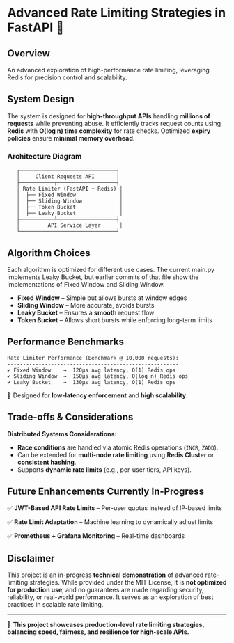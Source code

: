 # Advanced Rate Limiting Strategies in FastAPI 🚀

## Overview
An advanced exploration of high-performance rate limiting, leveraging Redis for precision control and scalability.

## System Design
The system is designed for **high-throughput APIs** handling **millions of requests** while preventing abuse. It efficiently tracks request counts using **Redis** with **O(log n) time complexity** for rate checks. Optimized **expiry policies** ensure **minimal memory overhead**.

### Architecture Diagram
```
   ┌───────────────────────────────┐
   │     Client Requests API       │
   ├───────────┬───────────────────┤
   │ Rate Limiter (FastAPI + Redis) │
   │  ├── Fixed Window              │
   │  ├── Sliding Window            │
   │  ├── Token Bucket              │
   │  ├── Leaky Bucket              │
   ├───────────┴───────────────────┤
   │         API Service Layer      │
   └───────────────────────────────┘
```

## Algorithm Choices
Each algorithm is optimized for different use cases. The current main.py implements Leaky Bucket, but earlier commits of that file show the implementations of Fixed Window and Sliding Window. 

- **Fixed Window** – Simple but allows bursts at window edges
- **Sliding Window** – More accurate, avoids bursts
- **Leaky Bucket** – Ensures a **smooth** request flow
- **Token Bucket** – Allows short bursts while enforcing long-term limits

## Performance Benchmarks
```
Rate Limiter Performance (Benchmark @ 10,000 requests):
-------------------------------------------------------
✔ Fixed Window    →  120μs avg latency, O(1) Redis ops
✔ Sliding Window  →  150μs avg latency, O(log n) Redis ops
✔ Leaky Bucket    →  130μs avg latency, O(1) Redis ops
```
📌 Designed for **low-latency enforcement** and **high scalability**.

## Trade-offs & Considerations
**Distributed Systems Considerations:**
- **Race conditions** are handled via atomic Redis operations (`INCR`, `ZADD`).
- Can be extended for **multi-node rate limiting** using **Redis Cluster** or **consistent hashing**.
- Supports **dynamic rate limits** (e.g., per-user tiers, API keys).

## Future Enhancements Currently In-Progress
✅ **JWT-Based API Rate Limits** – Per-user quotas instead of IP-based limits

✅ **Rate Limit Adaptation** – Machine learning to dynamically adjust limits

✅ **Prometheus + Grafana Monitoring** – Real-time dashboards

## Disclaimer
This project is an in-progress **technical demonstration** of advanced rate-limiting strategies. While provided under the MIT License, it is **not optimized for production use**, and no guarantees are made regarding security, reliability, or real-world performance. It serves as an exploration of best practices in scalable rate limiting.

---

🚀 **This project showcases production-level rate limiting strategies, balancing speed, fairness, and resilience for high-scale APIs.**

